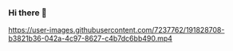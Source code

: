### Hi there 👋

https://user-images.githubusercontent.com/7237762/191828708-b3821b36-042a-4c97-8627-c4b7dc6bb490.mp4
